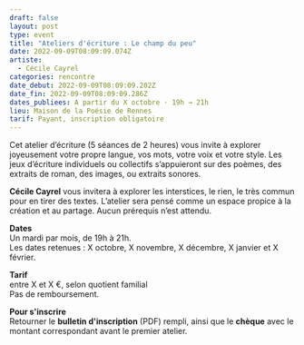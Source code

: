 ```yaml
---
draft: false
layout: post
type: event
title: "Ateliers d'écriture : Le champ du peu"
date: 2022-09-09T08:09:09.074Z
artiste:
  - Cécile Cayrel
categories: rencontre
date_debut: 2022-09-09T08:09:09.202Z
date_fin: 2022-09-09T08:09:09.286Z
dates_publiees: A partir du X octobre · 19h → 21h
lieu: Maison de la Poésie de Rennes
tarif: Payant, inscription obligatoire
---
```

Cet atelier d’écriture (5 séances de 2 heures) vous invite à explorer joyeusement votre propre langue, vos mots, votre voix et votre style. Les jeux d’écriture individuels ou collectifs s’appuieront sur des poèmes, des extraits de roman, des images, ou extraits sonores. 

**Cécile Cayrel** vous invitera à explorer les interstices, le rien, le très commun pour en tirer des textes. L’atelier sera pensé comme un espace propice à la création et au partage. Aucun prérequis n’est attendu.

**Dates**\
Un mardi par mois, de 19h à 21h.\
Les dates retenues : X octobre, X novembre, X décembre, X janvier et X février.

**Tarif**\
entre X et X €, selon quotient familial\
Pas de remboursement.

**Pour s'inscrire**\
Retourner le **bulletin d'inscription** (PDF) rempli, ainsi que le **chèque** avec le montant correspondant avant le premier atelier.